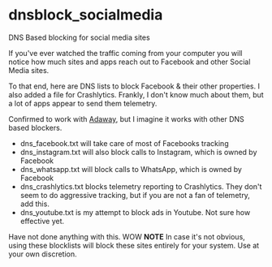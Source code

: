 # dnsblock_socialmedia
DNS Based blocking for social media sites

If you've ever watched the traffic coming from your computer you will notice how much sites and apps reach out to Facebook and other Social Media sites.

To that end, here are DNS lists to block Facebook & their other properties.  I also added a file for Crashlytics.  Frankly, I don't know much about them, but a lot of apps appear to send them telemetry.

Confirmed to work with [Adaway](https://adaway.org/), but I imagine it works with other DNS based blockers.

* dns_facebook.txt will take care of most of Facebooks tracking
* dns_instagram.txt will also block calls to Instagram, which is owned by Facebook
* dns_whatsapp.txt will block calls to WhatsApp, which is owned by Facebook
* dns_crashlytics.txt blocks telemetry reporting to Crashlytics.  They don't seem to do aggressive tracking, but if you are not a fan of telemetry, add this.
* dns_youtube.txt is my attempt to block ads in Youtube.  Not sure how effective yet.

Have not done anything with this.  WOW
**NOTE**  In case it's not obvious, using these blocklists will block these sites entirely for your system.  Use at your own discretion.  
